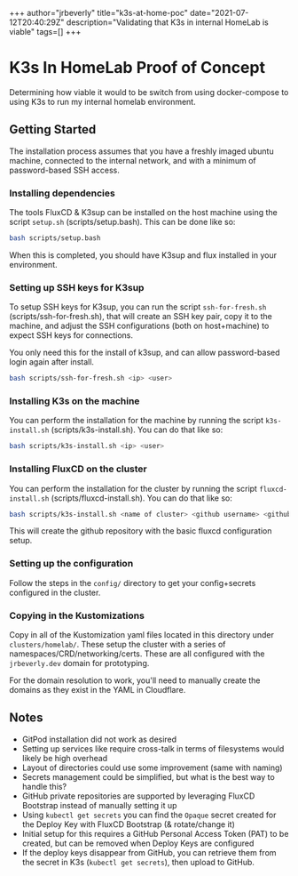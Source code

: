 +++
author="jrbeverly"
title="k3s-at-home-poc"
date="2021-07-12T20:40:29Z"
description="Validating that K3s in internal HomeLab is viable"
tags=[]
+++

# K3s In HomeLab Proof of Concept

Determining how viable it would to be switch from using docker-compose to using K3s to run my internal homelab environment.

## Getting Started

The installation process assumes that you have a freshly imaged ubuntu machine, connected to the internal network, and with a minimum of password-based SSH access.

### Installing dependencies

The tools FluxCD & K3sup can be installed on the host machine using the script `setup.sh` (scripts/setup.bash). This can be done like so: 

```bash
bash scripts/setup.bash
```

When this is completed, you should have K3sup and flux installed in your environment.

### Setting up SSH keys for K3sup

To setup SSH keys for K3sup, you can run the script `ssh-for-fresh.sh` (scripts/ssh-for-fresh.sh), that will create an SSH key pair, copy it to the machine, and adjust the SSH configurations (both on host+machine) to expect SSH keys for connections.

You only need this for the install of k3sup, and can allow password-based login again after install.

```bash
bash scripts/ssh-for-fresh.sh <ip> <user>
```

### Installing K3s on the machine

You can perform the installation for the machine by running the script `k3s-install.sh` (scripts/k3s-install.sh). You can do that like so:

```bash
bash scripts/k3s-install.sh <ip> <user> 
```

### Installing FluxCD on the cluster

You can perform the installation for the cluster by running the script `fluxcd-install.sh` (scripts/fluxcd-install.sh). You can do that like so:

```bash
bash scripts/k3s-install.sh <name of cluster> <github username> <github repository name (to be created)> 
```

This will create the github repository with the basic fluxcd configuration setup.

### Setting up the configuration

Follow the steps in the `config/` directory to get your config+secrets configured in the cluster.

### Copying in the Kustomizations

Copy in all of the Kustomization yaml files located in this directory under `clusters/homelab/`. These setup the cluster with a series of namespaces/CRD/networking/certs. These are all configured with the `jrbeverly.dev` domain for prototyping.

For the domain resolution to work, you'll need to manually create the domains as they exist in the YAML in Cloudflare.

## Notes

- GitPod installation did not work as desired
- Setting up services like require cross-talk in terms of filesystems would likely be high overhead
- Layout of directories could use some improvement (same with naming)
- Secrets management could be simplified, but what is the best way to handle this?
- GitHub private repositories are supported by leveraging FluxCD Bootstrap instead of manually setting it up
- Using `kubectl get secrets` you can find the `Opaque` secret created for the Deploy Key with FluxCD Bootstrap (& rotate/change it)
- Initial setup for this requires a GitHub Personal Access Token (PAT) to be created, but can be removed when Deploy Keys are configured
- If the deploy keys disappear from GitHub, you can retrieve them from the secret in K3s (`kubectl get secrets`), then upload to GitHub.
